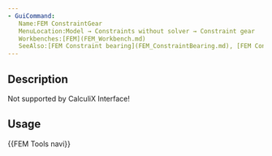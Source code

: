 ```yaml
---
- GuiCommand:
   Name:FEM ConstraintGear
   MenuLocation:Model → Constraints without solver → Constraint gear
   Workbenches:[FEM](FEM_Workbench.md)
   SeeAlso:[FEM Constraint bearing](FEM_ConstraintBearing.md), [FEM Constraint pulley](FEM_ConstraintPulley.md)
---
```


## Description

Not supported by CalculiX Interface!

## Usage




 {{FEM Tools navi}}  
